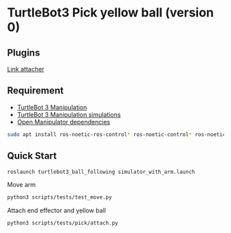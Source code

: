 # TurtleBot3 Pick yellow ball (version 0)

## Plugins

[Link attacher](https://github.com/pal-robotics/gazebo_ros_link_attacher)

## Requirement 
- [TurtleBot 3 Manipulation](https://github.com/ROBOTIS-GIT/turtlebot3_manipulation)
- [TurtleBot 3 Manipulation simulations](https://github.com/ROBOTIS-GIT/turtlebot3_manipulation_simulations)
- [Open Manipulator dependencies](https://github.com/ROBOTIS-GIT/open_manipulator_dependencies)

```bash
sudo apt install ros-noetic-ros-control* ros-noetic-control* ros-noetic-moveit*
```
## Quick Start

```bash
roslaunch turtlebot3_ball_following simulator_with_arm.launch
```

Move arm
```bash
python3 scripts/tests/test_move.py
```

Attach end effector and yellow ball

```bash
python3 scripts/tests/pick/attach.py
```